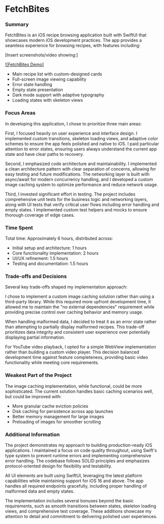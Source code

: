 # FetchBites

### Summary
FetchBites is an iOS recipe browsing application built with SwiftUI that showcases modern iOS development practices. The app provides a seamless experience for browsing recipes, with features including:

[Insert screenshots/video showing:]

[![FetchBites Demo]](https://github.com/user-attachments/assets/222a9fef-46fa-4f4d-af62-a526eb940a0b)


- Main recipe list with custom-designed cards
- Full-screen image viewing capability
- Error state handling
- Empty state presentation
- Dark mode support with adaptive typography
- Loading states with skeleton views

### Focus Areas
In developing this application, I chose to prioritize three main areas:

First, I focused heavily on user experience and interface design. I implemented custom transitions, skeleton loading views, and adaptive color schemes to ensure the app feels polished and native to iOS. I paid particular attention to error states, ensuring users always understand the current app state and have clear paths to recovery.

Second, I emphasized code architecture and maintainability. I implemented a clean architecture pattern with clear separation of concerns, allowing for easy testing and future modifications. The networking layer is built with async/await for modern concurrency handling, and I developed a custom image caching system to optimize performance and reduce network usage.

Third, I invested significant effort in testing. The project includes comprehensive unit tests for the business logic and networking layers, along with UI tests that verify critical user flows including error handling and empty states. I implemented custom test helpers and mocks to ensure thorough coverage of edge cases.

### Time Spent
Total time: Approximately 6 hours, distributed across:
- Initial setup and architecture: 1 hours
- Core functionality implementation: 2 hours
- UI/UX refinement: 1.5 hours
- Testing and documentation: 1.5 hours

### Trade-offs and Decisions
Several key trade-offs shaped my implementation approach:

I chose to implement a custom image caching solution rather than using a third-party library. While this required more upfront development time, it allowed me to maintain the "no external dependencies" requirement while providing precise control over caching behavior and memory usage.

When handling malformed data, I decided to treat it as an error state rather than attempting to partially display malformed recipes. This trade-off prioritizes data integrity and consistent user experience over potentially displaying partial information.

For YouTube video playback, I opted for a simple WebView implementation rather than building a custom video player. This decision balanced development time against feature completeness, providing basic video functionality while meeting core requirements.

### Weakest Part of the Project
The image caching implementation, while functional, could be more sophisticated. The current solution handles basic caching scenarios well, but could be improved with:
- More granular cache eviction policies
- Disk caching for persistence across app launches
- Better memory management for large images
- Preloading of images for smoother scrolling

### Additional Information
The project demonstrates my approach to building production-ready iOS applications. I maintained a focus on code quality throughout, using Swift's type system to prevent runtime errors and implementing comprehensive error handling. The codebase follows SOLID principles and emphasizes protocol-oriented design for flexibility and testability.

All UI elements are built using SwiftUI, leveraging the latest platform capabilities while maintaining support for iOS 16 and above. The app handles all required endpoints gracefully, including proper handling of malformed data and empty states.

The implementation includes several bonuses beyond the basic requirements, such as smooth transitions between states, skeleton loading views, and comprehensive test coverage. These additions showcase my attention to detail and commitment to delivering polished user experiences.
